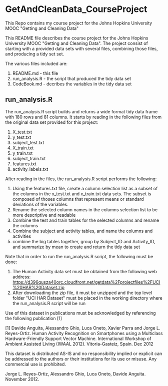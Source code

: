 # GetAndCleanData_CourseProject
This Repo contains my course project for the Johns Hopkins University MOOC "Getting and Cleaning Data"

This README file describes the course project for the Johns Hopkins University MOOC "Getting and Cleaning Data". The project consist of starting with a provided data sets with several files, combining those files, and producing a tidy set set. 

The various files included are:
1. README.md - this file
2. run_analysis.R - the script that produced the tidy data set 
3. CodeBook.md - decribes the variables in the tidy data set

## run_analysis.R

The run_analysis.R script builds and returns a wide format tidy data frame with 180 rows and 81 columns. It starts by reading in the following files from the original data set provided for this project:
1. X_test.txt
2. y_test.txt
3. subject_test.txt
4. X_train.txt
5. y_train.txt
6. subject_train.txt
7. features.txt
8. activity_labels.txt
 
After reading in the files, the run_analysis.R script performs the following:
1. Using the features.txt file, create a column selection list as a subset of the columns in the
   x_test.txt and x_train.txt data sets. The subset is composed of thoses columns that represent
   means or standard deviations of the variables. 
2. Rename the selected column names in the columns selection list to be more descriptive and readable
3. Combine the test and train tables for the selected columns and rename the columns
4. Combine the subject and activity tables, and name the columns and activities
5. combine the big tables together, group by Subject_ID and Activity_ID, and summarize
   by mean to create and return the tidy data set

Note that in order to run the run_analysis.R script, the following must be done:
1. The Human Activity data set must be obtained from the following web address: 
       https://d396qusza40orc.cloudfront.net/getdata%2Fprojectfiles%2FUCI%20HAR%20Dataset.zip
2. After downloading the zip file, it must be unzipped and the top level folder "UCI HAR Dataset"
   must be placed in the working directory where the run_analysis.R script will be run

Use of this dataset in publications must be acknowledged by referencing the following publication [1] 
 
  [1] Davide Anguita, Alessandro Ghio, Luca Oneto, Xavier Parra and Jorge L. Reyes-Ortiz. Human Activity Recognition
  on Smartphones using a Multiclass Hardware-Friendly Support Vector Machine. International Workshop of Ambient 
  Assisted Living (IWAAL 2012). Vitoria-Gasteiz, Spain. Dec 2012
 
  This dataset is distributed AS-IS and no responsibility implied or explicit can be addressed to the authors or
  their institutions for its use or misuse. Any commercial use is prohibited.
 
  Jorge L. Reyes-Ortiz, Alessandro Ghio, Luca Oneto, Davide Anguita. November 2012.
